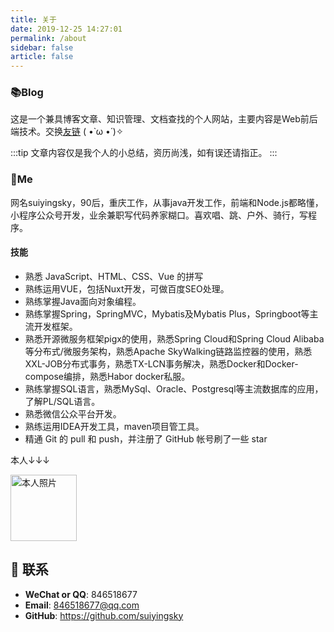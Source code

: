 ```yaml
---
title: 关于
date: 2019-12-25 14:27:01
permalink: /about
sidebar: false
article: false
---
```


### 📚Blog
这是一个兼具博客文章、知识管理、文档查找的个人网站，主要内容是Web前后端技术。交换[友链](/friends/) ( •̀ ω •́ )✧

:::tip
文章内容仅是我个人的小总结，资历尚浅，如有误还请指正。
:::

### 🐼Me
网名suiyingsky，90后，重庆工作，从事java开发工作，前端和Node.js都略懂，小程序公众号开发，业余兼职写代码养家糊口。喜欢唱、跳、户外、骑行，写程序。 

#### 技能
* 熟悉 JavaScript、HTML、CSS、Vue 的拼写
* 熟练运用VUE，包括Nuxt开发，可做百度SEO处理。
* 熟练掌握Java面向对象编程。
* 熟练掌握Spring，SpringMVC，Mybatis及Mybatis Plus，Springboot等主流开发框架。
* 熟悉开源微服务框架pigx的使用，熟悉Spring Cloud和Spring Cloud Alibaba等分布式/微服务架构，熟悉Apache SkyWalking链路监控器的使用，熟悉XXL-JOB分布式事务，熟悉TX-LCN事务解决，熟悉Docker和Docker-compose编排，熟悉Habor docker私服。
* 熟练掌握SQL语言，熟悉MySql、Oracle、Postgresql等主流数据库的应用，了解PL/SQL语言。
* 熟悉微信公众平台开发。 
* 熟练运用IDEA开发工具，maven项目管工具。
* 精通 Git 的 pull 和 push，并注册了 GitHub 帐号刷了一些 star

本人↓↓↓

<img src='https://cdn.jsdelivr.net/gh/suiyingsky/image_store/picgo/Desktop/2020/11/15/17-34-33-e3694710ff893265d108226a855abccd-timg-5398b2.jpg' alt='本人照片' style="width:106px;">


## :email: 联系

- **WeChat or QQ**: <a :href="qqUrl" class='qq'>846518677</a>
- **Email**:  <a href="mailto:846518677@qq.com">846518677@qq.com</a>
- **GitHub**: <https://github.com/suiyingsky>

<script>
  export default {
    data(){
      return {
        qqUrl: 'tencent://message/?uin=846518677&Site=&Menu=yes'
      }
    },
    mounted(){
      const flag =  navigator.userAgent.match(/(phone|pad|pod|iPhone|iPod|ios|iPad|Android|Mobile|BlackBerry|IEMobile|MQQBrowser|JUC|Fennec|wOSBrowser|BrowserNG|WebOS|Symbian|Windows Phone)/i);
      if(flag){
        this.qqUrl = 'mqqwpa://im/chat?chat_type=wpa&uin=846518677&version=1&src_type=web&web_src=oicqzone.com'
      }
    }
  }
</script>
